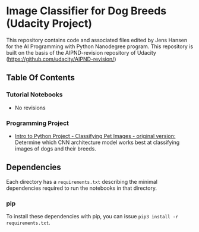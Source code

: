 # Image Classifier for Dog Breeds (Udacity Project)
This repository contains code and associated files edited by Jens Hansen for the AI Programming with Python Nanodegree program. 
This repository is built on the basis of the AIPND-revision repository of Udacity (https://github.com/udacity/AIPND-revision/)

## Table Of Contents

### Tutorial Notebooks
* No revisions

### Programming Project
* [Intro to Python Project - Classifying Pet Images - original version:](https://github.com/udacity/AIPND-revision/tree/master/intropyproject-classify-pet-images "Classifying Pet Images Project") Determine which CNN architecture model works best at classifying images of dogs and their breeds.

## Dependencies

Each directory has a `requirements.txt` describing the minimal dependencies required to run the notebooks in that directory.

### pip

To install these dependencies with pip, you can issue `pip3 install -r requirements.txt`.

